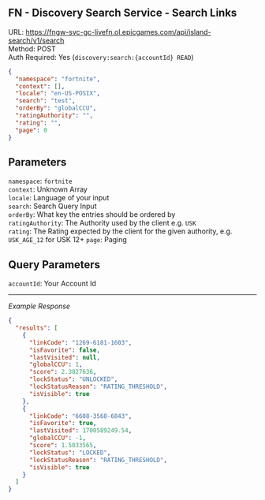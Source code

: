 ## FN - Discovery Search Service - Search Links

URL: https://fngw-svc-gc-livefn.ol.epicgames.com/api/island-search/v1/search \
Method: POST \
Auth Required: Yes (`discovery:search:{accountId} READ`)

```json
{
  "namespace": "fortnite",
  "context": [],
  "locale": "en-US-POSIX",
  "search": "test",
  "orderBy": "globalCCU",
  "ratingAuthority": "",
  "rating": "",
  "page": 0
}
```

## Parameters

`namespace`: `fortnite` <br/>
`context`: Unknown Array <br/>
`locale`: Language of your input <br/>
`search`: Search Query Input <br/>
`orderBy`: What key the entries should be ordered by <br/>
`ratingAuthority`: The Authority used by the client e.g. `USK` <br/>
`rating`: The Rating expected by the client for the given authority, e.g. `USK_AGE_12` for USK 12+
`page`: Paging

## Query Parameters

`accountId`: Your Account Id

---

_Example Response_

```json
{
  "results": [
    {
      "linkCode": "1269-6181-1603",
      "isFavorite": false,
      "lastVisited": null,
      "globalCCU": 1,
      "score": 2.3827636,
      "lockStatus": "UNLOCKED",
      "lockStatusReason": "RATING_THRESHOLD",
      "isVisible": true
    },
    {
      "linkCode": "6608-3568-6843",
      "isFavorite": true,
      "lastVisited": 1700589249.54,
      "globalCCU": -1,
      "score": 1.5033565,
      "lockStatus": "LOCKED",
      "lockStatusReason": "RATING_THRESHOLD",
      "isVisible": true
    }
  ]
}
```
